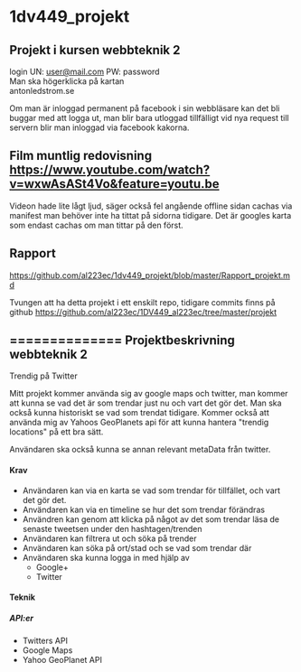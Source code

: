 # 1dv449_projekt
Projekt i kursen webbteknik 2
---------------
login UN: user@mail.com PW: password<br>
Man ska högerklicka på kartan<br>
antonledstrom.se<br>

Om man är inloggad permanent på facebook i sin webbläsare kan det bli buggar med att logga ut, man blir bara utloggad tillfälligt vid nya request till servern blir man inloggad via facebook kakorna.  

Film muntlig redovisning
https://www.youtube.com/watch?v=wxwAsASt4Vo&feature=youtu.be
---------
Videon hade lite lågt ljud, säger också fel angående offline sidan cachas via manifest man behöver inte ha tittat på sidorna tidigare. Det är googles karta som endast cachas om man tittar på den först.

Rapport
------------
https://github.com/al223ec/1dv449_projekt/blob/master/Rapport_projekt.md

Tvungen att ha detta projekt i ett enskilt repo, 
tidigare commits finns på github https://github.com/al223ec/1DV449_al223ec/tree/master/projekt

==============
Projektbeskrivning webbteknik 2
-------------------------
Trendig på Twitter

Mitt projekt kommer använda sig av google maps och twitter, man kommer att kunna se vad det är som trendar just nu och vart det gör det. 
Man ska också kunna historiskt se vad som trendat tidigare. 
Kommer också att använda mig av Yahoos GeoPlanets api för att kunna hantera "trendig locations" på ett bra sätt.

Användaren ska också kunna se annan relevant metaData från twitter. 
<h4>Krav</h4>
<ul>
	<li>
		Användaren kan via en karta se vad som trendar för tillfället, och vart det gör det.
	</li>
	<li>
		Användaren kan via en timeline se hur det som trendar förändras
	</li>
	<li>
		Användren kan genom att klicka på något av det som trendar läsa de senaste tweetsen under den hashtagen/trenden
	</li>	
	<li>
		Användaren kan filtrera ut och söka på trender
	</li>
	<li>
		Användaren kan söka på ort/stad och se vad som trendar där
	</li>
	<li>
		Användaren ska kunna logga in med hjälp av
		<ul>
			<li>
				Google+
			</li>
			<li>
				Twitter
			</li>
		</ul>
	</li>
</ul>

<h4>Teknik</h4>
<h5>API:er</h5>
<ul>
	<li>Twitters API</li>
	<li>Google Maps</li>
	<li>Yahoo GeoPlanet API</li>
</ul>


